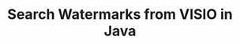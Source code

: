 ---
############################# Static ############################
layout: "autogen"
draft: false
path: "watermark/java/search/visio/"
otherformats: PDF WORD EXCEL IMAGE DOC DOT DOCX DOCM DOTX DOTM RTF TXT XLSX XLSM XLTM XLT XLTX XLS XLSB XLAM SXC PPTX PPTM PPSX PPSM POTM POT POTX PPT PPS ODT BMP GIF JPEG JP2 PNG TIFF WEBP VSD VDX VSDX VSTX VSX VSSX VSDM VSSM VSTM VTX VDW VSS VST

############################# Head ############################
head_title: "Search Watermarks from VISIO in Java"
head_description: "Java library to search watermarks from VISIO document using smart search features within Java applications using GroupDocs.Watermark APIs for Java."

############################# Header ############################
title: "Search Watermarks from VISIO in Java"
description: "Use smart search to find all possible watermarks from VISIO file from within Java & J2SE applications. Define search criteria based on text, regular expressions (RegEx), images, hyperlinks, characters and different search objects to find watermarks from the whole or specific pages of the source document."

############################# SubMenu ############################
submenu:
    enable: true

############################# About ############################
about:
    enable: true
    title: "GroupDocs.Watermark for Java API"
    content: |
        GroupDocs.Watermark for Java is a complete watermarks management solution for Java applications. Developers can quickly perform watermarks manipulation operations like; add, edit, search and delete different types of watermarks from within documents of all popular file formats. It supports working with text and image watermarks in a variety of documents including PDF, Microsoft Word, Excel, PowerPoint, Visio, Email and image formats.
        
        GroupDocs.Watermark APIs are well supported on all major operating systems and Java versions including J2SE 7.0 (1.7), J2SE 8.0 (1.8) and Java 10.

############################# Steps ############################
steps:
    enable: true
    title_left: "Search Watermarks from VISIO in Java"
    content_left: |
        [GroupDocs.Watermark](https://products.groupdocs.com/watermark/java/) makes it easy for Java developers to intelligently search watermarks from within their applications by implementing a few easy steps.

        *   Instantiate **Watermarker** with input VISIO document.
        *   Initialize **PossibleWatermarkCollection** to perform watermark search.
        *   Defined search criteria to find possible watermarks.
        
    title_right: "System Requirements"
    content_right: |
        Before executing the code example below, please make sure that you have the following prerequisites installled on your system.

        *   Operating Systems: Microsoft Windows, Linux, MacOS
        *   Development Environments: NetBeans, IntelliJ IDEA, Eclipse
        *   Frameworks: Java 7 (1.7) and above
        *   Download the latest version of GroupDocs.Watermark for Java from [Maven](https://repository.groupdocs.com/webapp/#/artifacts/browse/tree/General/repo/com/groupdocs/groupdocs-watermark)
        
    code: |
        ```cs
        // search possible watermarks in VISIO document using Java.
        // Instantiate Watermarker with input VISIO document
        Watermarker watermarker = new Watermarker(input.visio))

        // Initialize PossibleWatermarkCollection to start watermark search
        PossibleWatermarkCollection possibleWatermarks = watermarker.search();
        for (PossibleWatermark possibleWatermark : possibleWatermarks)
        {
            if (possibleWatermark.getImageData() != null)
            {
                System.out.println(possibleWatermark.getImageData().length);
            }

            // Defined search criteria to find possible watermarks
            System.out.println(possibleWatermark.getText());
            System.out.println(possibleWatermark.getX());
            System.out.println(possibleWatermark.getY());
            System.out.println(possibleWatermark.getRotateAngle());
            System.out.println(possibleWatermark.getWidth());
            System.out.println(possibleWatermark.getHeight());
        }

        watermarker.close();
        ```        

demos:
    enable: true
        

about_formats:
    enable: true


more_formats:
    enable: true


back_to_top:
    enable: true
---